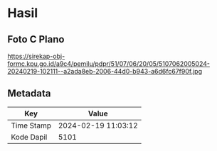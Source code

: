 # Hasil

## Foto C Plano

https://sirekap-obj-formc.kpu.go.id/a9c4/pemilu/pdpr/51/07/06/20/05/5107062005024-20240219-102111--a2ada8eb-2006-44d0-b943-a6d6fc67f90f.jpg


## Metadata

| Key        | Value               |
| ---------- | ------------------- |
| Time Stamp | 2024-02-19 11:03:12 |
| Kode Dapil | 5101                |



